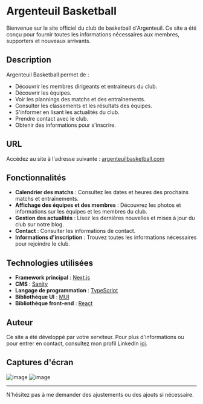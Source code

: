 # Argenteuil Basketball

Bienvenue sur le site officiel du club de basketball d'Argenteuil. Ce site a été conçu pour fournir toutes les informations nécessaires aux membres, supporters et nouveaux arrivants.

## Description

Argenteuil Basketball permet de :
- Découvrir les membres dirigeants et entraineurs du club.
- Découvrir les équipes.
- Voir les plannings des matchs et des entraînements.
- Consulter les classements et les résultats des équipes.
- S'informer en lisant les actualités du club.
- Prendre contact avec le club.
- Obtenir des informations pour s'inscrire.

## URL

Accédez au site à l'adresse suivante : [argenteuilbasketball.com](https://argenteuilbasketball.com)

## Fonctionnalités

- **Calendrier des matchs** : Consultez les dates et heures des prochains matchs et entraînements.
- **Affichage des équipes et des membres** : Découvrez les photos et informations sur les équipes et les membres du club.
- **Gestion des actualités** : Lisez les dernières nouvelles et mises à jour du club sur notre blog.
- **Contact** : Consulter les informations de contact.
- **Informations d'inscription** : Trouvez toutes les informations nécessaires pour rejoindre le club.

## Technologies utilisées

- **Framework principal** : [Next.js](https://nextjs.org/)
- **CMS** : [Sanity](https://www.sanity.io/)
- **Langage de programmation** : [TypeScript](https://www.typescriptlang.org/)
- **Bibliothèque UI** : [MUI](https://mui.com/)
- **Bibliothèque front-end** : [React](https://reactjs.org/)

## Auteur

Ce site a été développé par votre serviteur. Pour plus d'informations ou pour entrer en contact, consultez mon profil LinkedIn [ici](https://www.linkedin.com/in/poua-adrien).

## Captures d'écran

![image](https://github.com/AdrienPoua/argenteuil_basketball/assets/73964028/a58dd254-b048-4837-a171-d2305c6a3846)
![image](https://github.com/AdrienPoua/argenteuil_basketball/assets/73964028/1c09f6eb-c982-4f34-b05e-d5592afe1b5c)




---

N'hésitez pas à me demander des ajustements ou des ajouts si nécessaire.
